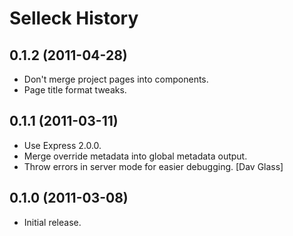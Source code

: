 Selleck History
===============

0.1.2 (2011-04-28)
------------------

* Don't merge project pages into components.
* Page title format tweaks.


0.1.1 (2011-03-11)
------------------

* Use Express 2.0.0.
* Merge override metadata into global metadata output.
* Throw errors in server mode for easier debugging. [Dav Glass]


0.1.0 (2011-03-08)
------------------

* Initial release.
